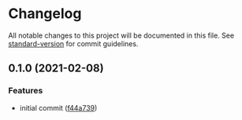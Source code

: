 # Changelog

All notable changes to this project will be documented in this file. See [standard-version](https://github.com/conventional-changelog/standard-version) for commit guidelines.

## 0.1.0 (2021-02-08)


### Features

* initial commit ([f44a739](https://github.com/p-chan/dotenv-to-gaeenv/commit/f44a7392b782101d91a659ca987893d664b842fc))
